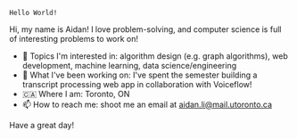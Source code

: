 `Hello World!`


Hi, my name is Aidan! I love problem-solving, and computer science is full of interesting problems to work on!

- 👀 Topics I'm interested in: algorithm design (e.g. graph algorithms), web development, machine learning, data science/engineering
- 🌱 What I've been working on: I've spent the semester building a transcript processing web app in collaboration with Voiceflow!
- 🇨🇦 Where I am: Toronto, ON
- 📫 How to reach me: shoot me an email at aidan.li@mail.utoronto.ca

Have a great day!
<!---
aidanmrli/aidanmrli is a ✨ special ✨ repository because its `README.md` (this file) appears on your GitHub profile.
You can click the Preview link to take a look at your changes.
--->
